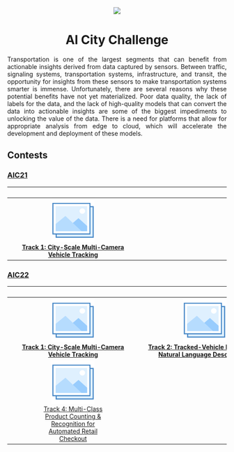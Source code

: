 <div align="center">
<img src="data/ai_city.gif" width="1000">

AI City Challenge
=============================
</div>

<div align="justify">

Transportation is one of the largest segments that can benefit from actionable 
insights derived from data captured by sensors. Between traffic, signaling
systems, transportation systems, infrastructure, and transit, the opportunity
for insights from these sensors to make transportation systems smarter is
immense. Unfortunately, there are several reasons why these potential benefits
have not yet materialized. Poor data quality, the lack of labels for the data,
and the lack of high-quality models that can convert the data into actionable
insights are some of the biggest impediments to unlocking the value of the data.
There is a need for platforms that allow for appropriate analysis from edge to
cloud, which will accelerate the development and deployment of these models.

## Contests

### [AIC21](https://www.aicitychallenge.org/2021-ai-city/)

|                                                                           <img style="width:30vw"/>                                                                            |                <img style="width:30vw"/>                |                <img style="width:30vw"/>                |
|:------------------------------------------------------------------------------------------------------------------------------------------------------------------------------:|:-------------------------------------------------------:|:-------------------------------------------------------:|
| [![Track 1](../../data/photo.png)](aic21_track1.md) <br> [<div align="center" style="width:30vw">**Track 1: City-Scale Multi-Camera Vehicle Tracking**</div>](aic21_track1.md) | <div align="center" style="width:30vw">**&nbsp;**</div> | <div align="center" style="width:30vw">**&nbsp;**</div> |

### [AIC22](https://www.aicitychallenge.org/)

|                                                                             <img style="width:30vw"/>                                                                             |                                                                                    <img style="width:30vw"/>                                                                                     |                                                                         <img style="width:30vw"/>                                                                         |
|:---------------------------------------------------------------------------------------------------------------------------------------------------------------------------------:|:------------------------------------------------------------------------------------------------------------------------------------------------------------------------------------------------:|:-------------------------------------------------------------------------------------------------------------------------------------------------------------------------:|
|  [![Track 1](../../data/photo.png)](aic22_track1.md) <br> [<div align="center" style="width:30vw">**Track 1: City-Scale Multi-Camera Vehicle Tracking**</div>](aic22_track1.md)   | [![Track 2](../../data/photo.png)](aic22_track2.md) <br> [<div align="center" style="width:30vw">**Track 2: Tracked-Vehicle Retrieval by Natural Language Descriptions**</div>](aic22_track2.md) | [![Track 3](../../data/photo.png)](aic22_track4.md) <br> [<div align="center" style="width:30vw">Track 3: Naturalistic Driving Action Recognition</div>](aic22_track3.md) |
| [![Track 4](../../data/photo.png)](aic22_track4.md) <br> [Track 4: Multi-Class <br> Product Counting & <br> Recognition for <br> Automated Retail <br> Checkout](aic22_track4.md) |

</div>

